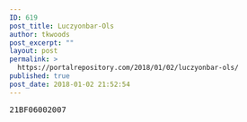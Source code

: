 ```yaml
---
ID: 619
post_title: Luczyonbar-Ols
author: tkwoods
post_excerpt: ""
layout: post
permalink: >
  https://portalrepository.com/2018/01/02/luczyonbar-ols/
published: true
post_date: 2018-01-02 21:52:54
---
```

<pre>21BF06002007</pre>